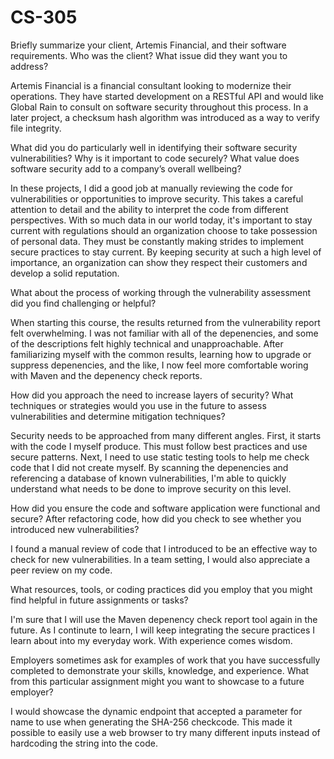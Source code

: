 # CS-305


Briefly summarize your client, Artemis Financial, and their software requirements. Who was the client? What issue did they want you to address?

Artemis Financial is a financial consultant looking to modernize their operations. They have started development on a RESTful API and would like Global Rain to consult on software security throughout this process. In a later project, a checksum hash algorithm was introduced as a way to verify file integrity.  

What did you do particularly well in identifying their software security vulnerabilities? Why is it important to code securely? What value does software security add to a company’s overall wellbeing?

In these projects, I did a good job at manually reviewing the code for vulnerabilities or opportunities to improve security. This takes a careful attention to detail and the ability to interpret the code from different perspectives. With so much data in our world today, it's important to stay current with regulations should an organization choose to take possession of personal data. They must be constantly making strides to implement secure practices to stay current. By keeping security at such a high level of importance, an organization can show they respect their customers and develop a solid reputation.

What about the process of working through the vulnerability assessment did you find challenging or helpful?

When starting this course, the results returned from the vulnerability report felt overwhelming. I was not familiar with all of the depenencies, and some of the descriptions felt highly technical and unapproachable. After familiarizing myself with the common results, learning how to upgrade or suppress depenencies, and the like, I now feel more comfortable woring with Maven and the depenency check reports.

How did you approach the need to increase layers of security? What techniques or strategies would you use in the future to assess vulnerabilities and determine mitigation techniques?

Security needs to be approached from many different angles. First, it starts with the code I myself produce. This must follow best practices and use secure patterns. Next, I need to use static testing tools to help me check code that I did not create myself. By scanning the depenencies and referencing a database of known vulnerabilities, I'm able to quickly understand what needs to be done to improve security on this level. 

How did you ensure the code and software application were functional and secure? After refactoring code, how did you check to see whether you introduced new vulnerabilities?

I found a manual review of code that I introduced to be an effective way to check for new vulnerabilities. In a team setting, I would also appreciate a peer review on my code.

What resources, tools, or coding practices did you employ that you might find helpful in future assignments or tasks?

I'm sure that I will use the Maven depenency check report tool again in the future. As I continute to learn, I will keep integrating the secure practices I learn about into my everyday work. With experience comes wisdom.

Employers sometimes ask for examples of work that you have successfully completed to demonstrate your skills, knowledge, and experience. What from this particular assignment might you want to showcase to a future employer?

I would showcase the dynamic endpoint that accepted a parameter for name to use when generating the SHA-256 checkcode. This made it possible to easily use a web browser to try many different inputs instead of hardcoding the string into the code.
